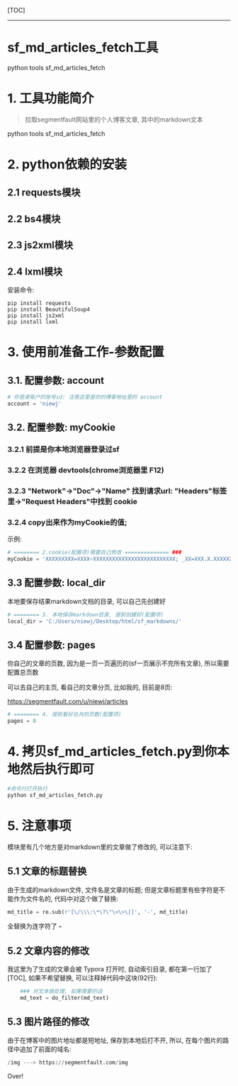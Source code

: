 [TOC]

---

# sf_md_articles_fetch工具

python tools sf_md_articles_fetch

# 1. 工具功能简介

>  拉取segmentfault网站里的个人博客文章, 其中的markdown文本

python tools sf_md_articles_fetch



# 2. python依赖的安装

## 2.1 requests模块

## 2.2 bs4模块

## 2.3 js2xml模块

## 2.4 lxml模块

安装命令:

```
pip install requests
pip install BeautifulSoup4
pip install js2xml
pip install lxml
```

# 3. 使用前准备工作-参数配置 
## 3.1. 配置参数: account

```python
# 你登录账户的账号id: 注意这里是你的博客地址里的 account
account = 'niewj'
```

## 3.2. 配置参数: myCookie

### 3.2.1 前提是你本地浏览器登录过sf

### 3.2.2 在浏览器 devtools(chrome浏览器里 F12)

### 3.2.3 "Network"->"Doc"->"Name" 找到请求url: "Headers"标签里->"Request Headers"中找到 **cookie**

### 3.2.4 copy出来作为myCookie的值;

示例: 

```python
# ======== 2.cookie(配置项)需要自己修改 ============== ###
myCookie = 'XXXXXXXXX=XXXX~XXXXXXXXXXXXXXXXXXXXXXXXXX; _XX=XXX.X.XXXXXXXXXX.XXXXXXXXXX; __XXXX=XX=XXXXXXXXXXXXXXXX:X=XXXXXXXXXX:X=XXXX_XXXXXXXXXXXXXXXXXXXXXXXXXXX_X; _XXX=XXX.X.XXXXXXXXX.XXXXXXXXXX; XX_XXXXXXXX=XXXXXXXXXXXXXXXXXXXXXXXXXXXXXXXX; XX_XXX_XXXXXXXXXXXXXXXXXXXXXXXXXXXXXXXX=XXXXXXXXXX,XXXXXXXXXX,XXXXXXXXXX,XXXXXXXXXX; _XXX_XXXX_XX_XXXXXX_X=X; XX_XXXX_XXXXXXXXXXXXXXXXXXXXXXXXXXXXXXXX=XXXXXXXXXX; XX=XXXXXXXXXXXXXXXXXXXX'

```

## 3.3 配置参数: local_dir 

本地要保存结果markdown文档的目录, 可以自己先创建好

```python
# ======== 3. 本地保存markdown目录, 提前创建好(配置项)
local_dir = 'C:/Users/niewj/Desktop/html/sf_markdowns/'
```

## 3.4 配置参数: pages 

你自己的文章的页数, 因为是一页一页遍历的(sf一页展示不完所有文章), 所以需要配置总页数

可以去自己的主页, 看自己的文章分页, 比如我的, 目前是8页:

https://segmentfault.com/u/niewj/articles

```python
# ======== 4. 提前看好总共的页数(配置项)
pages = 8
```

# 4. 拷贝sf_md_articles_fetch.py到你本地然后执行即可

```python
#命令行打开执行
python sf_md_articles_fetch.py
```



# 5. 注意事项

模块里有几个地方是对markdown里的文章做了修改的, 可以注意下:

## 5.1 文章的标题替换

由于生成的markdown文件, 文件名是文章的标题; 但是文章标题里有些字符是不能作为文件名的, 代码中对这个做了替换:

```python
md_title = re.sub(r'[\/\\\:\*\?\"\<\>\|]', '-', md_title)
```

全替换为连字符了 **-**

## 5.2 文章内容的修改

我这里为了生成的文章会被 Typora 打开时, 自动索引目录, 都在第一行加了 [TOC], 如果不希望替换, 可以注释掉代码中这块(92行):

```python
    ### 对文本做处理, 如果需要的话
    md_text = do_filter(md_text)
```

## 5.3 图片路径的修改

由于在博客中的图片地址都是短地址, 保存到本地后打不开, 所以, 在每个图片的路径中追加了前面的域名:

```python
/img ---> https://segmentfault.com/img
```



Over!
